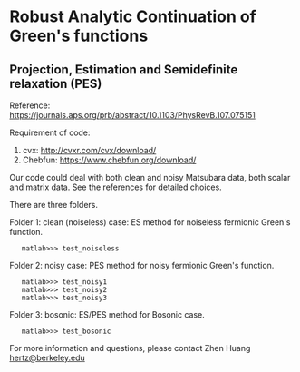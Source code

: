<h1>Robust Analytic Continuation of Green's functions</h1>
<h2>Projection, Estimation and Semidefinite relaxation (PES)</h2>

Reference: https://journals.aps.org/prb/abstract/10.1103/PhysRevB.107.075151

Requirement of code:

1. cvx: http://cvxr.com/cvx/download/
2. Chebfun: https://www.chebfun.org/download/

Our code could deal with both clean and noisy Matsubara data, both scalar and matrix data. See the references for detailed choices.

There are three folders. 

Folder 1: clean (noiseless) case: ES method for noiseless fermionic Green's function. 

       matlab>>> test_noiseless
        
Folder 2: noisy case: PES method for noisy fermionic Green's function. 

       matlab>>> test_noisy1
       matlab>>> test_noisy2
       matlab>>> test_noisy3
Folder 3: bosonic: ES/PES method for Bosonic case.

       matlab>>> test_bosonic

For more information and questions, please contact Zhen Huang hertz@berkeley.edu
